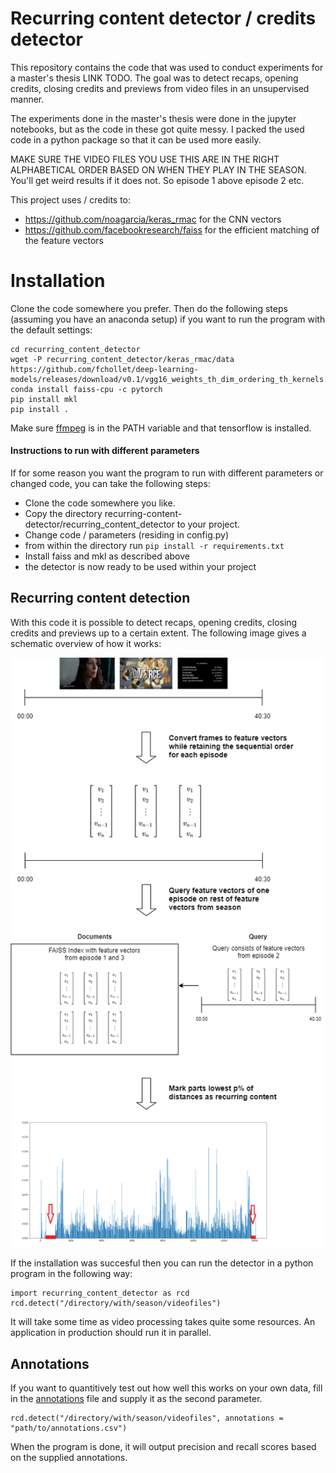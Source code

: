 # Recurring content detector / credits detector

This repository contains the code that was used to conduct experiments for a master's thesis LINK TODO. The goal was to detect recaps, opening credits, closing credits and previews from video files in an unsupervised manner.

The experiments done in the master's thesis were done in the jupyter notebooks, but as the code in these got quite messy. I packed the used code in a python package so that it can be used more easily.

MAKE SURE THE VIDEO FILES YOU USE THIS ARE IN THE RIGHT ALPHABETICAL ORDER BASED ON WHEN THEY PLAY IN THE SEASON. You'll get weird results if it does not. So episode 1 above episode 2 etc.

This project uses / credits to:
- https://github.com/noagarcia/keras_rmac for the CNN vectors 
- https://github.com/facebookresearch/faiss for the efficient matching of the feature vectors 

# Installation

Clone the code somewhere you prefer. Then do the following steps (assuming you have an anaconda setup) if you want to run the program with the default settings:

```
cd recurring_content_detector
wget -P recurring_content_detector/keras_rmac/data https://github.com/fchollet/deep-learning-models/releases/download/v0.1/vgg16_weights_th_dim_ordering_th_kernels.h5
conda install faiss-cpu -c pytorch
pip install mkl
pip install .
```

Make sure [ffmpeg](https://ffmpeg.org/) is in the PATH variable and that tensorflow is installed.


#### Instructions to run with different parameters

If for some reason you want the program to run with different parameters or changed code, you can take the following steps:

- Clone the code somewhere you like.
- Copy the directory recurring-content-detector/recurring_content_detector to your project.
- Change code / parameters (residing in config.py)
- from within the directory run `pip install -r requirements.txt`
- Install faiss and mkl as described above
- the detector is now ready to be used within your project


## Recurring content detection

With this code it is possible to detect recaps, opening credits, closing credits and previews up to a certain extent. The following image gives a schematic overview of how it works: 

<p align="center">
<img src="images/thesisdiagram.png?raw=true">
</p>

If the installation was succesful then you can run the detector in a python program in the following way:

```
import recurring_content_detector as rcd
rcd.detect("/directory/with/season/videofiles")
```
It will take some time as video processing takes quite some resources. An application in production should run it in parallel.


## Annotations

If you want to quantitively test out how well this works on your own data, fill in the [annotations](annotations_example.csv) file and supply it as the second parameter.
```
rcd.detect("/directory/with/season/videofiles", annotations = "path/to/annotations.csv")
```
 When the program is done, it will output precision and recall scores based on the supplied annotations.